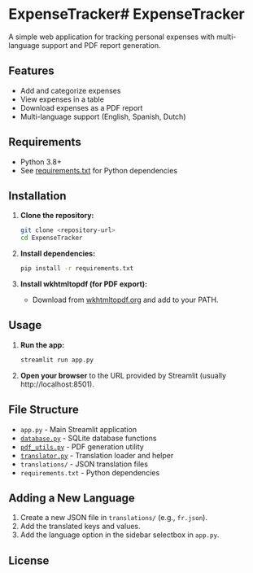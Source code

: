 # ExpenseTracker# ExpenseTracker

A simple web application for tracking personal expenses with multi-language support and PDF report generation.

## Features

- Add and categorize expenses
- View expenses in a table
- Download expenses as a PDF report
- Multi-language support (English, Spanish, Dutch)

## Requirements

- Python 3.8+
- See [requirements.txt](requirements.txt) for Python dependencies

## Installation

1. **Clone the repository:**
   ```sh
   git clone <repository-url>
   cd ExpenseTracker
   ```

2. **Install dependencies:**
   ```sh
   pip install -r requirements.txt
   ```

3. **Install wkhtmltopdf (for PDF export):**
   - Download from [wkhtmltopdf.org](https://wkhtmltopdf.org/downloads.html) and add to your PATH.

## Usage

1. **Run the app:**
   ```sh
   streamlit run app.py
   ```

2. **Open your browser** to the URL provided by Streamlit (usually http://localhost:8501).

## File Structure

- `app.py` - Main Streamlit application
- [`database.py`](database.py) - SQLite database functions
- [`pdf_utils.py`](pdf_utils.py) - PDF generation utility
- [`translator.py`](translator.py) - Translation loader and helper
- `translations/` - JSON translation files
- `requirements.txt` - Python dependencies

## Adding a New Language

1. Create a new JSON file in `translations/` (e.g., `fr.json`).
2. Add the translated keys and values.
3. Add the language option in the sidebar selectbox in `app.py`.

## License
